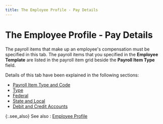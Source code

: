 ```yaml
---
title: The Employee Profile - Pay Details
---
```


# The Employee Profile - Pay Details


The payroll items that make up an employee's compensation must be specified  in this tab. The payroll items that you specified in the **Employee 
 Template** are listed in the payroll item grid beside the **Payroll 
 Item Type** field.


Details of this tab have been explained in the following sections:

- [Payroll  Item Type and Code]({{site.prl_baseurl}}/misc/payroll_item_type_and_code_1.html)
- [Type]({{site.prl_baseurl}}/misc/type_1.html)
- [Federal]({{site.prl_baseurl}}/misc/federal_1.html)
- [State  and Local]({{site.prl_baseurl}}/misc/state_and_local_1.html)
- [Debit  and Credit Accounts]({{site.prl_baseurl}}/misc/expense_and_liability_accounts_1.html)



{:.see_also}
See also
: [Employee Profile]({{site.prl_baseurl}}/misc/the_employee_profile_1.html)

